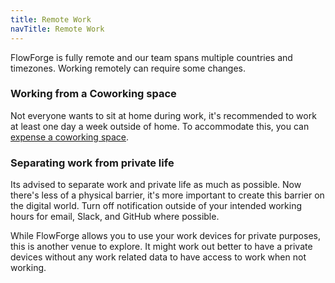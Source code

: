 ```yaml
---
title: Remote Work
navTitle: Remote Work
---
```


FlowForge is fully remote and our team spans multiple countries and timezones.
Working remotely can require some changes.

### Working from a Coworking space

Not everyone wants to sit at home during work, it's recommended to work at least
one day a week outside of home. To accommodate this, you can
[expense a coworking space](../peopleops#coworking-space-allowance).

### Separating work from private life

Its advised to separate work and private life as much as possible. Now there's
less of a physical barrier, it's more important to create this barrier on the
digital world. Turn off notification outside of your intended working hours for
email, Slack, and GitHub where possible.

While FlowForge allows you to use your work devices for private purposes, this
is another venue to explore. It might work out better to have a private devices
without any work related data to have access to work when not working.
